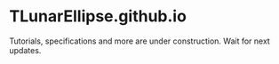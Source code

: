 # TLunarEllipse.github.io
Tutorials, specifications and more are under construction.
Wait for next updates.
